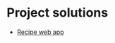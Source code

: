 # Project solutions
- [Recipe web app](https://github.com/Thomas-Hartmann/solutions/tree/solutionsbranch/recipeSolution/recipeSolution)
